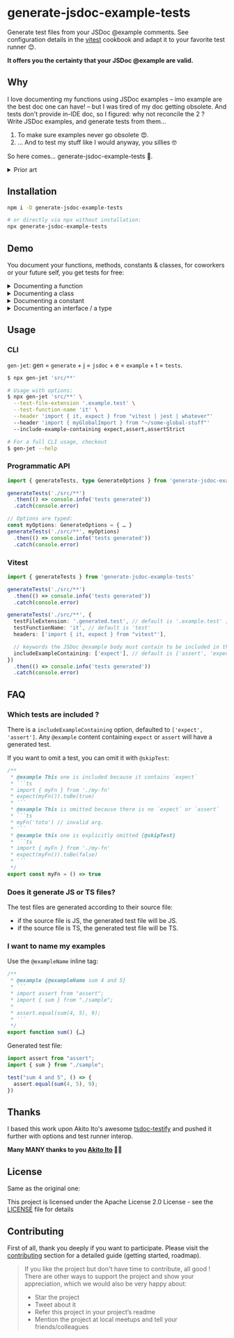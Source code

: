 # generate-jsdoc-example-tests

Generate test files from your JSDoc @example comments. See configuration details in the [vitest](#vitest) cookbook and adapt it to your favorite test runner 😊.

**It offers you the certainty that your JSDoc @example are valid.**

## Why

I love documenting my functions using JSDoc examples – imo example are the best doc one can have! – but I was tired of my doc getting obsolete. And tests don't provide in-IDE doc, so I figured: why not reconcile the 2 ?<br>
Write JSDoc examples, and generate tests from them…
1. To make sure examples never go obsolete 😍.
2. … And to test my stuff like I would anyway, you sillies 🤓

So here comes… generate-jsdoc-example-tests 🎉.

<details>
<summary>Prior art</summary>

- [tsdoc-testify](https://github.com/akito0107/tsdoc-testify) – see [Thanks](#thanks)
- [jsdoc-spec](https://github.com/AT-290690/jsdoc-spec) – both an example parser _and_ the test runner, without the test runner goodies.
- [ts-docs](https://ts-docs.github.io/ts-docs/pages/Guides/Documentation%20Tests.html) – same, on the test side, it is both an example parser _and_ a test runner, without the test runner goodies.

</details>


## Installation

```sh
npm i -D generate-jsdoc-example-tests

# or directly via npx without installation:
npx generate-jsdoc-example-tests
```


## Demo

You document your functions, methods, constants & classes, for coworkers or your future self, you get tests for free:

<details>
<summary>Documenting a function</summary>

```ts
// src/date-formatter.ts
/**
 * @example
 * ```ts
 * import { formatDateYear } from './date-formatter'
 * 
 * expect(formatDateYear(new Date('2026-01-01')).toBe('2026')
 * ```
 */
export function formatDateYear(date: Date) {…}
```

Generate tests:
```sh
npx gen-jet 'src/**' \
  --header 'import { expect, test } from "vitest"' \
  --test-file-extension '.example.test' # do not provide the `.ts` or `.js`
```

Generated test:
```ts
// src/date-formatter.example.test.ts
// DO NOT EDIT …
import { expect, test } from 'vitest' // the provided header
import { formatDateYear } from './date-formatter'

test('Example 1', () => {
  expect(formatDateYear(new Date('2026-01-01'))).toBe('2026')
})
```

</details>

<details>
<summary>Documenting a class</summary>

```ts
// src/date-formatter.ts
class DateFormatter {
  /**
   * @example
   * ```ts
   * import { DateFormatter } from './date-formatter'
   * 
   * const formatter = new DateFormatter()
   * expect(formatter.formatYear(new Date('2026-01-01')).toBe('2026')
   * ```
   */
  formatYear(date: Date) {…}
}
```

Generate tests:
```sh
npx gen-jet 'src/**' \
  --header 'import { expect, test } from "vitest"' \
  --test-file-extension '.example.test' # do not provide the `.ts` or `.js`
```

Generated test:
```ts
// src/date-formatter.example.test.ts
// DO NOT EDIT …
import { expect, test } from 'vitest' // the provided header
import { DateFormatter } from './date-formatter'

test('Example 1', () => {
  const formatter = new DateFormatter()
  expect(formatter.formatYear(new Date('2026-01-01'))).toBe('2026')
})
```

</details>

<details>
<summary>Documenting a constant</summary>

```ts
// src/date-formatter.ts
/**
 * @example
 * ```ts
 * import { formatDate, yearFormat } from './date-formatter'
 * 
 * const date = new Date('2026-01-01')
 * expect(formatDate(date, yearFormat)).toBe('2026')
 * ```
 */
export const yearFormat = 'YYYY'

export const formatDate = (date: Date, format: string): string => {…}
```

Generate tests:
```sh
npx gen-jet 'src/**' \
  --header 'import { expect, test } from "vitest"' \
  --test-file-extension '.example.test' # do not provide the `.ts` or `.js`
```

Generated test:
```ts
// src/date-formatter.example.test.ts
// DO NOT EDIT …
import { expect, test } from 'vitest' // the provided header
import { formatDate, yearFormat } from './date-formatter'


test('Example 1', () => {
  const date = new Date('2026-01-01')
  expect(formatDate(date, yearFormat)).toBe('2026')
})
```

</details>

<details>
<summary>Documenting an interface / a type</summary>

```ts
// src/date-formatter.ts
interface DateFormatter {
  /**
   * @example
   * ```ts
   * import { makeDateFormatter } from './date-formatter'
   * 
   * const formatter = makeDateFormatter()
   * expect(formatter.formatYear(new Date('2026-01-01')).toBe('2026')
   * ```
   */
  formatYear(date: Date): string
}

export const makeDateFormatter = (): DateFormatter => ({
  formatYear: () => {…},
})
```

Generate tests:
```sh
npx gen-jet 'src/**' \
  --header 'import { expect, test } from "vitest"' \
  --test-file-extension '.example.test' # do not provide the `.ts` or `.js`
```

Generated test:
```ts
// src/date-formatter.example.test.ts
// DO NOT EDIT …
import { expect, test } from 'vitest' // the provided header
import { makeDateFormatter } from './date-formatter'

test('Example 1', () => {
  const formatter = makeDateFormatter()
  expect(formatter.formatYear(new Date('2026-01-01'))).toBe('2026')
})
```

</details>

## Usage

### CLI

`gen-jet`: gen = `generate` + j = `jsdoc` + e = `example` + t = `tests`.

```sh
$ npx gen-jet 'src/**'

# Usage with options:
$ npx gen-jet 'src/**' \
  --test-file-extension '.example.test' \
  --test-function-name 'it' \
  --header 'import { it, expect } from "vitest | jest | whatever"'
  --header 'import { myGlobalImport } from "~/some-global-stuff"'
  --include-example-containing expect,assert,assertStrict

# For a full CLI usage, checkout
$ gen-jet --help
```

### Programmatic API

```ts
import { generateTests, type GenerateOptions } from 'generate-jsdoc-example-tests'

generateTests('./src/**')
  .then(() => console.info('tests generated'))
  .catch(console.error)

// Options are typed:
const myOptions: GenerateOptions = { … }
generateTests('./src/**', myOptions)
  .then(() => console.info('tests generated'))
  .catch(console.error)

```

### Vitest

```ts
import { generateTests } from 'generate-jsdoc-example-tests'

generateTests('./src/**')
  .then(() => console.info('tests generated'))
  .catch(console.error)

generateTests('./src/**', {
  testFileExtension: '.generated.test', // default is '.example.test' ; do not provide `.ts` or `.js` !
  testFunctionName: 'it', // default is 'test'
  headers: ['import { it, expect } from "vitest"'],

  // keywords the JSDoc @example body must contain to be included in the generated tests.
  includeExampleContaining: ['expect'], // default is ['assert', 'expect']
})
  .then(() => console.info('tests generated'))
  .catch(console.error)
```

## FAQ

### Which tests are included ?

There is a `includeExampleContaining` option, defaulted to `['expect', 'assert']`.
Any `@example` content containing `expect` or `assert` will have a generated test.

If you want to omit a test, you can omit it with `@skipTest`:
```ts
/**
 * @example This one is included because it contains `expect`
 * ```ts
 * import { myFn } from './my-fn'
 * expect(myFn()).toBe(true)
 * ```
 * @example This is omitted because there is no `expect` or `assert`
 * ```ts
 * myFn('toto') // invalid arg.
 * ```
 * @example this one is explicitly omitted {@skipTest}
 * ```ts
 * import { myFn } from './my-fn'
 * expect(myFn()).toBe(false)
 * ```
 */
export const myFn = () => true
```

### Does it generate JS or TS files?

The test files are generated according to their source file:
- if the source file is JS, the generated test file will be JS.
- if the source file is TS, the generated test file will be TS.

### I want to name my examples

Use the `@exampleName` inline tag:

```ts
/**
 * @example {@exampleName sum 4 and 5}
 * ```
 * import assert from "assert";
 * import { sum } from "./sample";
 *
 * assert.equal(sum(4, 5), 9);
 * ```
 */
export function sum() {…}
```

Generated test file:

```ts
import assert from "assert";
import { sum } from "./sample";

test("sum 4 and 5", () => {
  assert.equal(sum(4, 5), 9);
})
```

## Thanks

I based this work upon Akito Ito's awesome [tsdoc-testify](https://github.com/akito0107/tsdoc-testify) and pushed it further with options and test runner interop.

**Many MANY thanks to you [Akito Ito](https://github.com/akito0107) 🙏🙏**

## License

Same as the original one:

This project is licensed under the Apache License 2.0 License - see the [LICENSE](LICENSE) file for details

## Contributing

First of all, thank you deeply if you want to participate.
Please visit the [contributing](./CONTRIBUTING.md) section for a detailed guide (getting started, roadmap).

> If you like the project but don't have time to contribute, all good ! There are other ways to support the project and show your appreciation, which we would also be very happy about:
> - Star the project
> - Tweet about it
> - Refer this project in your project’s readme
> - Mention the project at local meetups and tell your friends/colleagues

